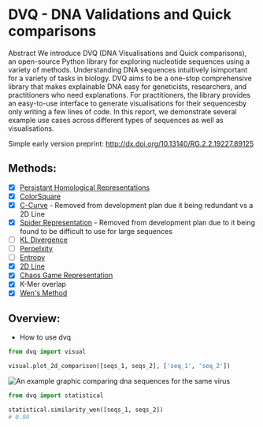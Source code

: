 # DVQ - DNA Validations and Quick comparisons 
Abstract
We introduce DVQ (DNA Visualisations and Quick comparisons), an open-source Python library for exploring nucleotide sequences using a variety of methods. Understanding DNA sequences intuitively isimportant for a variety of tasks in biology. DVQ aims to be a one-stop comprehensive library that makes explainable DNA easy for geneticists, researchers, and practitioners who need explanations. For practitioners, the library provides an easy-to-use interface to generate visualisations for their sequencesby only writing a few lines of code. In this report, we demonstrate several example use cases across different types of sequences as well as visualisations. 

Simple early version preprint: http://dx.doi.org/10.13140/RG.2.2.19227.89125

## Methods:
- [x] [Persistant Homological Representations](https://american-cse.org/csci2022-ieee/pdfs/CSCI2022-2lPzsUSRQukMlxf8K2x89I/202800b599/202800b599.pdf)
- [x] [ColorSquare](https://match.pmf.kg.ac.rs/electronic_versions/Match68/n2/match68n2_621-637.pdf)
- [x] [C-Curve](https://pubmed.ncbi.nlm.nih.gov/23246806/) - Removed from development plan due it being redundant vs a 2D Line
- [x] [Spider Representation](https://www.researchgate.net/publication/260971259_Spider_Representation_of_DNA_Sequences) - Removed from development plan due to it being found to be difficult to use for large sequences
- [ ] [KL Divergence](https://pubmed.ncbi.nlm.nih.gov/31981184/)
- [ ] [Perpelxity](https://arxiv.org/pdf/1202.2518.pdf)
- [ ] [Entropy](https://pubmed.ncbi.nlm.nih.gov/9344742/)
- [x] [2D Line](https://www.ncbi.nlm.nih.gov/pmc/articles/PMC162336/)
- [x] [Chaos Game Representation](Fwww.sciencedirect.com%2Fscience%2Farticle%2Fpii%2FS2001037021004736&usg=AOvVaw38odDudWfUCAqbc626rD2e&opi=89978449)
- [x] K-Mer overlap
- [x] [Wen's Method](https://pubmed.ncbi.nlm.nih.gov/29765099/)

## Overview:

* How to use dvq
```python
from dvq import visual

visual.plot_2d_comparison([seqs_1, seqs_2], ['seq_1', 'seq_2'])

```

![An example graphic comparing dna sequences for the same virus ](Untitled.png "2D Comparison - Same virus")

```python
from dvq import statistical

statistical.similarity_wen([seqs_1, seqs_2])
# 0.99

```
